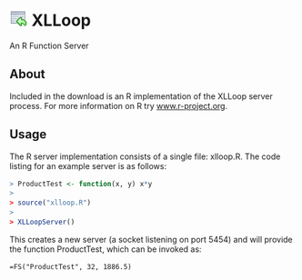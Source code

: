 # ![XLLoop](./logo.gif) XLLoop 
An R Function Server

## About

Included in the download is an R implementation of the XLLoop server process. For more information on R try www.r-project.org.

## Usage

The R server implementation consists of a single file: xlloop.R. The code listing for an example server is as follows:

```r
> ProductTest <- function(x, y) x*y
>
> source("xlloop.R")
>
> XLLoopServer()
```

This creates a new server (a socket listening on port 5454) and will provide the function ProductTest, which can be invoked as:

```
=FS("ProductTest", 32, 1886.5)
```
